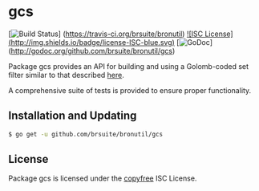 gcs
==========

[![Build Status](http://img.shields.io/travis/brsuite/bronutil.svg)]
(https://travis-ci.org/brsuite/bronutil) [![ISC License]
(http://img.shields.io/badge/license-ISC-blue.svg)](http://copyfree.org)
[![GoDoc](https://godoc.org/github.com/brsuite/bronutil/gcs?status.png)]
(http://godoc.org/github.com/brsuite/bronutil/gcs)

Package gcs provides an API for building and using a Golomb-coded set filter
similar to that described [here](http://giovanni.bajo.it/post/47119962313/golomb-coded-sets-smaller-than-bloom-filters).

A comprehensive suite of tests is provided to ensure proper functionality.

## Installation and Updating

```bash
$ go get -u github.com/brsuite/bronutil/gcs
```

## License

Package gcs is licensed under the [copyfree](http://copyfree.org) ISC
License.
